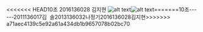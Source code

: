 <<<<<<< HEAD10조 2016136028 김지현
![alt text](http://s3-ap-northeast-2.amazonaws.com/stockplus-insight-seoul/articles/pictures/8565/content_2012.png "국가별 하루 평균 수명시간")![alt text](http://hirawebzine.or.kr/wp-content/uploads/2014/08/121-770x441.png "수면장애 진료 현황")=======10조------2011136017김  솔2013136032나정기2016136028김지현>>>>>>> a71aec4139c5e92a61a434db1b9657078b02bc70
